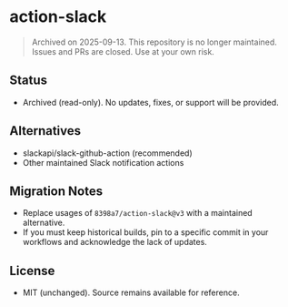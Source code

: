 # action-slack

> Archived on 2025-09-13. This repository is no longer maintained. Issues and PRs are closed. Use at your own risk.

## Status
- Archived (read-only). No updates, fixes, or support will be provided.

## Alternatives
- slackapi/slack-github-action (recommended)
- Other maintained Slack notification actions

## Migration Notes
- Replace usages of `8398a7/action-slack@v3` with a maintained alternative.
- If you must keep historical builds, pin to a specific commit in your workflows and acknowledge the lack of updates.

## License
- MIT (unchanged). Source remains available for reference.

